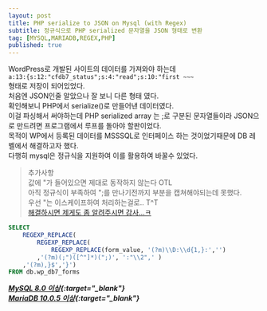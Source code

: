 ```yaml
---
layout: post
title: PHP serialize to JSON on Mysql (with Regex)
subtitle: 정규식으로 PHP serialized 문자열을 JSON 형태로 변환
tag: [MYSQL,MARIADB,REGEX,PHP]
published: true
---
```



WordPress로 개발된 사이트의 데이터를 가져와야 하는데  
```a:13:{s:12:"cfdb7_status";s:4:"read";s:10:"first ~~~```  
형태로 저장이 되어있었다.  
처음엔 JSON인줄 알았으나 잘 보니 다른 형태 였다.  
확인해보니 PHP에서 serialize()로 만들어낸 데이터였다.  
이걸 파싱해서 써야하는데 PHP serialized array 는 ;로 구분된 문자열들이라 JSON으로 만드려면 프로그램에서 루프를 돌아야 할판이었다.  
목적이 WP에서 등록된 데이터를 MSSSQL로 인터페이스 하는 것이었기때문에 DB 레벨에서 해결하고자 했다.  
다행히 mysql은 정규식을 지원하여 이를 활용하여 바꿀수 있었다.  

>추가사항  
>값에 "가 들어있으면 제대로 동작하지 않는다  OTL  
>아직 정규식이 부족하여 ";를 만나기전까지 부분을 캡쳐해야되는데 못했다.  
>우선 "는 이스케이프하여 처리하는걸로.. T^T  
>[해결하시면 제게도 좀 알려주시면 감사...ㅋ](mailto:meganad@naver.com)  



```sql
SELECT 
	REGEXP_REPLACE(
		REGEXP_REPLACE(
			REGEXP_REPLACE(form_value, '(?m)\\D:\\d{1,}:','')
		,'(?m)(;")([^"]*)(";)', ':"\\2",' )
	,'(?m),}$','}')
FROM db.wp_db7_forms 
```  
***[MySQL 8.0 이상](https://dev.mysql.com/doc/refman/8.0/en/regexp.html){:target="_blank"}***  
***[MariaDB 10.0.5 이상](https://mariadb.com/kb/en/library/regexp_replace/){:target="_blank"}***

<br/>